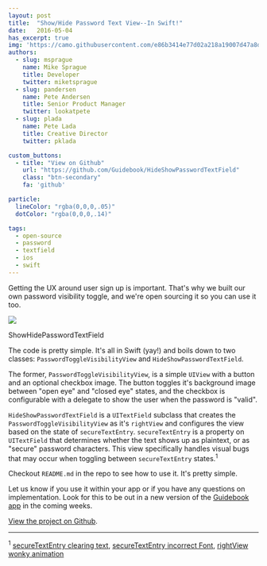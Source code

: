```yaml
---
layout: post
title:  "Show/Hide Password Text View--In Swift!"
date:   2016-05-04
has_excerpt: true
img: 'https://camo.githubusercontent.com/e86b3414e77d02a218a19007d47a8d919ce793e1/68747470733a2f2f73332e616d617a6f6e6177732e636f6d2f662e636c2e6c792f6974656d732f31453359313933383373334a336730623259304d2f70617373776f72645f6769662e6769663f763d6663393761633937'
authors:
  - slug: msprague
    name: Mike Sprague
    title: Developer
    twitter: miketsprague
  - slug: pandersen
    name: Pete Andersen
    title: Senior Product Manager
    twitter: lookatpete
  - slug: plada
    name: Pete Lada
    title: Creative Director
    twitter: pklada

custom_buttons:
  - title: "View on Github"
    url: "https://github.com/Guidebook/HideShowPasswordTextField"
    class: "btn-secondary"
    fa: 'github'

particle:
  lineColor: "rgba(0,0,0,.05)"
  dotColor: "rgba(0,0,0,.14)"

tags:
  - open-source
  - password
  - textfield
  - ios
  - swift
---
```


Getting the UX around user sign up is important.  That's why we built our own password visibility toggle, and we're open sourcing it so you can use it too.

<div class="tac">
  <div class="post_image">
    <img
    class="img-responsive" src="https://camo.githubusercontent.com/e86b3414e77d02a218a19007d47a8d919ce793e1/68747470733a2f2f73332e616d617a6f6e6177732e636f6d2f662e636c2e6c792f6974656d732f31453359313933383373334a336730623259304d2f70617373776f72645f6769662e6769663f763d6663393761633937" />
  </div>
  <div class="post_caption">
    <p>ShowHidePasswordTextField</p>
  </div>
</div>

<!--end-->

The code is pretty simple.  It's all in Swift (yay!) and boils down to two classes: `PasswordToggleVisibilityView` and `HideShowPasswordTextField`.  

The former, `PasswordToggleVisibilityView`, is a simple `UIView` with a button and an optional checkbox image.  The button toggles it's background image between "open eye" and "closed eye" states, and the checkbox is configurable with a delegate to show the user when the password is "valid".  

`HideShowPasswordTextField` is a `UITextField` subclass that creates the `PasswordToggleVisibilityView` as it's `rightView` and configures the view based on the state of `secureTextEntry`.  `secureTextEntry` is a property on `UITextField` that determines whether the text shows up as plaintext, or as "secure" password characters.  This view specifically handles visual bugs that may occur when toggling between `secureTextEntry` states.<sup>1</sup>

Checkout `README.md` in the repo to see how to use it.  It's pretty simple.

Let us know if you use it within your app or if you have any questions on implementation.  Look for this to be out in a new version of the [Guidebook app](www.guidebook.com) in the coming weeks.

[View the project on Github](https://github.com/Guidebook/HideShowPasswordTextField).


---
<sup>1</sup>
[secureTextEntry clearing text](http://stackoverflow.com/a/29195723/1417922),
[secureTextEntry incorrect Font](https://stackoverflow.com/questions/35293379/uitextfield-securetextentry-toggle-set-incorrect-font),
[rightView wonky animation](https://stackoverflow.com/questions/18853972/how-to-stop-the-animation-of-uitextfield-rightview)
